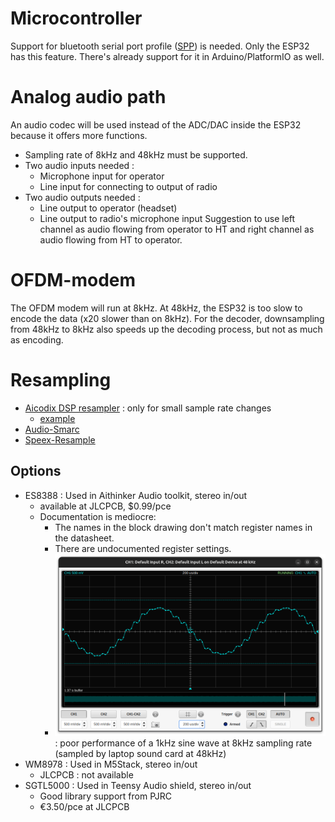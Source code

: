 # Microcontroller
Support for bluetooth serial port profile ([SPP](https://www.bluetooth.com/specifications/specs/serial-port-profile-1-1/)) is needed.  Only the ESP32 has this feature.  There's already support for it in Arduino/PlatformIO as well.

# Analog audio path
An audio codec will be used instead of the ADC/DAC inside the ESP32 because it offers more functions.
* Sampling rate of 8kHz and 48kHz must be supported.
* Two audio inputs needed : 
    * Microphone input for operator
    * Line input for connecting to output of radio
* Two audio outputs needed : 
    * Line output to operator (headset)
    * Line output to radio's microphone input
Suggestion to use left channel as audio flowing from operator to HT and right channel as audio flowing from HT to operator.

# OFDM-modem
The OFDM modem will run at 8kHz.  At 48kHz, the ESP32 is too slow to encode the data (x20 slower than on 8kHz).  For the decoder, downsampling from 48kHz to 8kHz also speeds up the decoding process, but not as much as encoding.

# Resampling
* [Aicodix DSP resampler](https://github.com/aicodix/dsp/blob/master/resampler.hh) : only for small sample rate changes
  * [example](https://github.com/aicodix/disorders/blob/dd82ccef185ed7746f732bbf85a10187095f3599/sfo.cc#L10)
* [Audio-Smarc](https://audio-smarc.sourceforge.net/)
* [Speex-Resample](https://android.googlesource.com/platform/external/speex/+/donut-release/libspeex/resample.c)


## Options
* ES8388 : Used in Aithinker Audio toolkit, stereo in/out
    * available at JLCPCB, $0.99/pce
    * Documentation is mediocre:
      * The names in the block drawing don't match register names in the datasheet.  
      * There are undocumented register settings.
      * <img src="Audio-1kHz_Fs-8kHz.png" width="500" /> : poor performance of a 1kHz sine wave at 8kHz sampling rate (sampled by laptop sound card at 48kHz)
* WM8978 : Used in M5Stack, stereo in/out
    * JLCPCB : not available
* SGTL5000 : Used in Teensy Audio shield, stereo in/out
    * Good library support from PJRC
    * €3.50/pce at JLCPCB